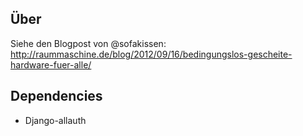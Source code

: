## Über
Siehe den Blogpost von @sofakissen: http://raummaschine.de/blog/2012/09/16/bedingungslos-gescheite-hardware-fuer-alle/

## Dependencies
* Django-allauth